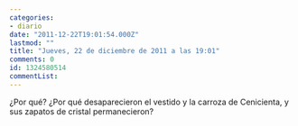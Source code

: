 ```yaml
---
categories:
- diario
date: "2011-12-22T19:01:54.000Z"
lastmod: ""
title: "Jueves, 22 de diciembre de 2011 a las 19:01"
comments: 0
id: 1324580514
commentList:
---
```


¿Por qué? ¿Por qué desaparecieron el vestido y la carroza de Cenicienta, y sus zapatos de cristal permanecieron?